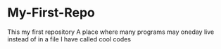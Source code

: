 # My-First-Repo
This my first repository
A place where many programs may oneday live instead of in a file I have called cool codes
